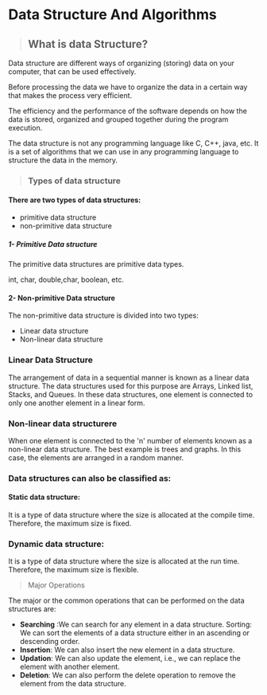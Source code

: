 # Data Structure And Algorithms

> ## What is data Structure?
 <p>Data structure are different ways of organizing (storing) data on your computer, that can be used effectively.</p> 
<p>Before processing the data we have to organize the data in a certain way that makes the process very efficient.</p>
<p>The efficiency and the performance of the software depends on how the data is stored, organized and grouped together during the program execution.</p>
<p>The data structure is not any programming language like C, C++, java, etc. It is a set of algorithms that we can use in any programming language to structure the data in the memory.

> ### Types of data structure

#### <p>There are two types of data structures:</p>

- primitive data structure
- non-primitive data structure

##### 1- Primitive Data structure

 </p><p>The primitive data structures are primitive data types.</p>
int, char, double,char, boolean, etc.

#### 2- Non-primitive Data structure

<p>The non-primitive data structure is divided into two types:</p>

- Linear data structure
- Non-linear data structure

### Linear Data Structure

The arrangement of data in a sequential manner is known as a linear data structure. The data structures used for this
purpose are Arrays, Linked list, Stacks, and Queues. In these data structures, one element is connected to only one
another element in a linear form.

### Non-linear data structurere

When one element is connected to the 'n' number of elements known as a non-linear data structure. The best example is
trees and graphs. In this case, the elements are arranged in a random manner.

### Data structures can also be classified as:

#### Static data structure:

<p>It is a type of data structure where the size is allocated at the compile time. Therefore, the maximum size is fixed.</p><p>

### Dynamic data structure:

<p> It is a type of data structure where the size is allocated at the run time. Therefore, the maximum size is flexible.</p>

> Major Operations
>
The major or the common operations that can be performed on the data structures are:

- **Searching** :We can search for any element in a data structure. Sorting: We can sort the elements of a data
  structure either in an ascending or descending order.
- **Insertion**: We can also insert the new element in a data structure.
- **Updation**: We can also update the element, i.e., we can replace the element with another element.
- **Deletion**: We can also perform the delete operation to remove the element from the data structure.
